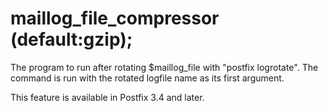 # maillog_file_compressor (default:gzip); 

 The program to run after rotating $maillog_file with "postfix
logrotate". The command is run with the rotated logfile name as its
first argument. 

 This feature is available in Postfix 3.4 and later. 


